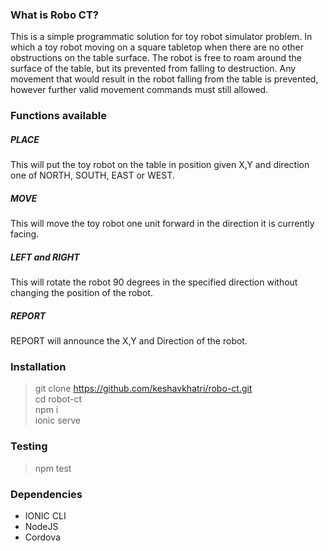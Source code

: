 <!--
  Title: Robo CT
  Description: A simple solution for toy robot simulator.
  Author: Keshav Khatri
-->

### What is Robo CT?

This is a simple programmatic solution for toy robot simulator problem. In which a toy robot moving on a square tabletop when there are no other obstructions on the table surface. The robot is free to roam around the surface of the table, but its prevented from falling to destruction. Any movement that would result in the robot falling from the table is prevented, however further valid movement commands must still allowed.

### Functions available

##### PLACE 
This will put the toy robot on the table in position given X,Y and direction one of NORTH, SOUTH, EAST or WEST.

##### MOVE
This will move the toy robot one unit forward in the direction it is currently facing.

##### LEFT and RIGHT 
This will rotate the robot 90 degrees in the specified direction without changing the position of the robot.

##### REPORT
REPORT will announce the X,Y and Direction of the robot.

### Installation

> git clone https://github.com/keshavkhatri/robo-ct.git <br />
> cd robot-ct <br />
> npm i <br />
> ionic serve <br />

### Testing

> npm test

### Dependencies

- IONIC CLI
- NodeJS
- Cordova
